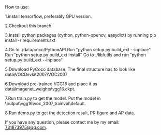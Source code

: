 How to use:

1.install tensorflow, preferably GPU version. 

2.Checkout this branch

3.Install python packages (cython, python-opencv, easydict) by running
pip install -r requirements.txt

4.Go to ./data/coco/PythonAPI
Run "python setup.py build_ext --inplace"
Run "python setup.py build_ext install"
Go to ./lib/utils and run "python setup.py build_ext --inplace"

5.Download PyCoco database. The final structure has to look like
data\VOCDevkit2007\VOC2007

6.Download pre-trained VGG16 and place it as data\imagenet_weights\vgg16.ckpt.

7.Run train.py to get the model. Put the model in \output\vgg16\voc_2007_trainval\default.

8.Run demo.py to get the detection result, PR figure and AP data.

If you have any question, please contact me by my email: 731873975@qq.com.
